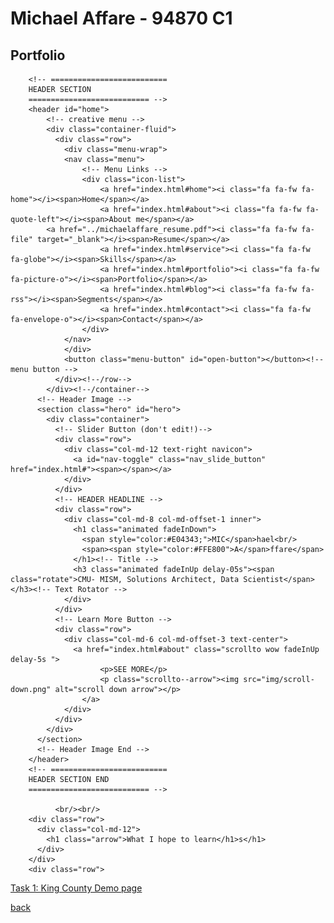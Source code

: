 # Michael Affare - 94870 C1
## Portfolio



	  	<!-- ==========================
        HEADER SECTION 
        =========================== -->
        <header id="home">
		    <!-- creative menu -->
            <div class="container-fluid">
              <div class="row">
                <div class="menu-wrap">
				<nav class="menu">
				    <!-- Menu Links -->
					<div class="icon-list">
						<a href="index.html#home"><i class="fa fa-fw fa-home"></i><span>Home</span></a>
						<a href="index.html#about"><i class="fa fa-fw fa-quote-left"></i><span>About me</span></a>
            <a href="../michaelaffare_resume.pdf"><i class="fa fa-fw fa-file" target="_blank"></i><span>Resume</span></a>
						<a href="index.html#service"><i class="fa fa-fw fa-globe"></i><span>Skills</span></a>
						<a href="index.html#portfolio"><i class="fa fa-fw fa-picture-o"></i><span>Portfolio</span></a>
						<a href="index.html#blog"><i class="fa fa-fw fa-rss"></i><span>Segments</span></a>
						<a href="index.html#contact"><i class="fa fa-fw fa-envelope-o"></i><span>Contact</span></a>
					</div>
				</nav>
			    </div>
			    <button class="menu-button" id="open-button"></button><!-- menu button -->
              </div><!--/row-->
            </div><!--/container-->
		  <!-- Header Image -->
          <section class="hero" id="hero">
            <div class="container">
			  <!-- Slider Button (don't edit!)-->
              <div class="row">
                <div class="col-md-12 text-right navicon">
                  <a id="nav-toggle" class="nav_slide_button" href="index.html#"><span></span></a>
                </div>
              </div>
			  <!-- HEADER HEADLINE -->
              <div class="row">
                <div class="col-md-8 col-md-offset-1 inner">
                  <h1 class="animated fadeInDown">
                    <span style="color:#E04343;">MIC</span>hael<br/>
                    <span><span style="color:#FFE800">A</span>ffare</span>
                  </h1><!-- Title -->
                  <h3 class="animated fadeInUp delay-05s"><span class="rotate">CMU- MISM, Solutions Architect, Data Scientist</span></h3><!-- Text Rotator -->
                </div>
              </div>
			  <!-- Learn More Button -->
              <div class="row">
                <div class="col-md-6 col-md-offset-3 text-center">
                  <a href="index.html#about" class="scrollto wow fadeInUp delay-5s ">
			            <p>SEE MORE</p>
			            <p class="scrollto--arrow"><img src="img/scroll-down.png" alt="scroll down arrow"></p>
			        </a>
                </div>
              </div>
            </div>
          </section>
		  <!-- Header Image End -->
        </header>
		<!-- ==========================
        HEADER SECTION END  
        =========================== -->
		
		      <br/><br/>
        <div class="row">
          <div class="col-md-12">
            <h1 class="arrow">What I hope to learn</h1>s</h1>
          </div>
        </div>
        <div class="row">

  

[Task 1: King County Demo page](kingcounty.md)

[back](../index.html)
